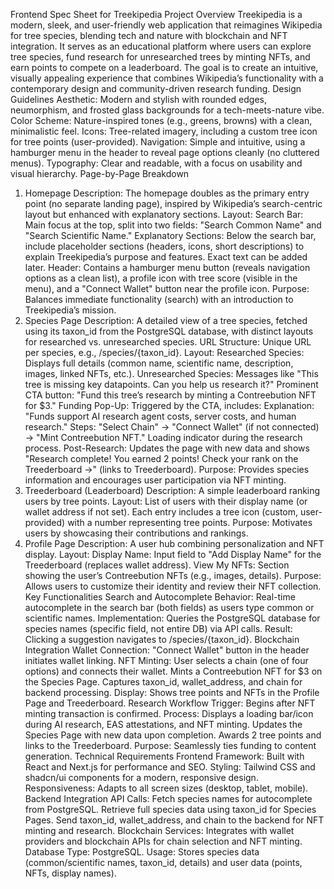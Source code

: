 Frontend Spec Sheet for Treekipedia
Project Overview
Treekipedia is a modern, sleek, and user-friendly web application that reimagines Wikipedia for tree species, blending tech and nature with blockchain and NFT integration. It serves as an educational platform where users can explore tree species, fund research for unresearched trees by minting NFTs, and earn points to compete on a leaderboard. The goal is to create an intuitive, visually appealing experience that combines Wikipedia’s functionality with a contemporary design and community-driven research funding.
Design Guidelines
Aesthetic: Modern and stylish with rounded edges, neumorphism, and frosted glass backgrounds for a tech-meets-nature vibe.
Color Scheme: Nature-inspired tones (e.g., greens, browns) with a clean, minimalistic feel.
Icons: Tree-related imagery, including a custom tree icon for tree points (user-provided).
Navigation: Simple and intuitive, using a hamburger menu in the header to reveal page options cleanly (no cluttered menus).
Typography: Clear and readable, with a focus on usability and visual hierarchy.
Page-by-Page Breakdown
1. Homepage
Description: The homepage doubles as the primary entry point (no separate landing page), inspired by Wikipedia’s search-centric layout but enhanced with explanatory sections.
Layout:
Search Bar: Main focus at the top, split into two fields: "Search Common Name" and "Search Scientific Name."
Explanatory Sections: Below the search bar, include placeholder sections (headers, icons, short descriptions) to explain Treekipedia’s purpose and features. Exact text can be added later.
Header: Contains a hamburger menu button (reveals navigation options as a clean list), a profile icon with tree score (visible in the menu), and a "Connect Wallet" button near the profile icon.
Purpose: Balances immediate functionality (search) with an introduction to Treekipedia’s mission.
2. Species Page
Description: A detailed view of a tree species, fetched using its taxon_id from the PostgreSQL database, with distinct layouts for researched vs. unresearched species.
URL Structure: Unique URL per species, e.g., /species/{taxon_id}.
Layout:
Researched Species: Displays full details (common name, scientific name, description, images, linked NFTs, etc.).
Unresearched Species:
Messages like "This tree is missing key datapoints. Can you help us research it?"
Prominent CTA button: "Fund this tree’s research by minting a Contreebution NFT for $3."
Funding Pop-Up: Triggered by the CTA, includes:
Explanation: "Funds support AI research agent costs, server costs, and human research."
Steps: "Select Chain" → "Connect Wallet" (if not connected) → "Mint Contreebution NFT."
Loading indicator during the research process.
Post-Research: Updates the page with new data and shows "Research complete! You earned 2 points! Check your rank on the Treederboard →" (links to Treederboard).
Purpose: Provides species information and encourages user participation via NFT minting.
3. Treederboard (Leaderboard)
Description: A simple leaderboard ranking users by tree points.
Layout:
List of users with their display name (or wallet address if not set).
Each entry includes a tree icon (custom, user-provided) with a number representing tree points.
Purpose: Motivates users by showcasing their contributions and rankings.
4. Profile Page
Description: A user hub combining personalization and NFT display.
Layout:
Display Name: Input field to "Add Display Name" for the Treederboard (replaces wallet address).
View My NFTs: Section showing the user’s Contreebution NFTs (e.g., images, details).
Purpose: Allows users to customize their identity and review their NFT collection.
Key Functionalities
Search and Autocomplete
Behavior: Real-time autocomplete in the search bar (both fields) as users type common or scientific names.
Implementation: Queries the PostgreSQL database for species names (specific field, not entire DB) via API calls.
Result: Clicking a suggestion navigates to /species/{taxon_id}.
Blockchain Integration
Wallet Connection: "Connect Wallet" button in the header initiates wallet linking.
NFT Minting:
User selects a chain (one of four options) and connects their wallet.
Mints a Contreebution NFT for $3 on the Species Page.
Captures taxon_id, wallet_address, and chain for backend processing.
Display: Shows tree points and NFTs in the Profile Page and Treederboard.
Research Workflow
Trigger: Begins after NFT minting transaction is confirmed.
Process:
Displays a loading bar/icon during AI research, EAS attestations, and NFT minting.
Updates the Species Page with new data upon completion.
Awards 2 tree points and links to the Treederboard.
Purpose: Seamlessly ties funding to content generation.
Technical Requirements
Frontend
Framework: Built with React and Next.js for performance and SEO.
Styling: Tailwind CSS and shadcn/ui components for a modern, responsive design.
Responsiveness: Adapts to all screen sizes (desktop, tablet, mobile).
Backend Integration
API Calls:
Fetch species names for autocomplete from PostgreSQL.
Retrieve full species data using taxon_id for Species Pages.
Send taxon_id, wallet_address, and chain to the backend for NFT minting and research.
Blockchain Services: Integrates with wallet providers and blockchain APIs for chain selection and NFT minting.
Database
Type: PostgreSQL.
Usage: Stores species data (common/scientific names, taxon_id, details) and user data (points, NFTs, display names).
